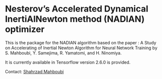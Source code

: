 # Nesterov’s Accelerated Dynamical InertiAlNewton method (NADIAN) optimizer

This is the package for the NADIAN algorithm based on the paper : A Study on Accelerating of Inertial Newton Algorithm for Neural Network Training by S. Mahboubi, Y. Samejima, R. Yamatomi, and H. Ninomiya.

It is currently available in Tensorflow version 2.6.0 is provided.

Contact: [Shahrzad Mahboubi](shaa@info.shonan_it.ac.jp)  
